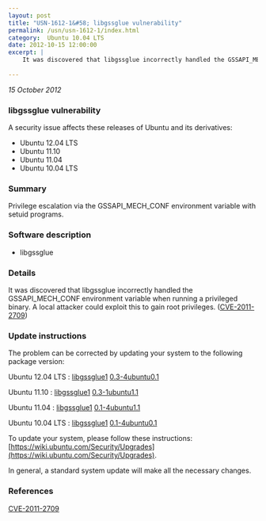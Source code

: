 ```yaml
---
layout: post
title: "USN-1612-1&#58; libgssglue vulnerability"
permalink: /usn/usn-1612-1/index.html
category:  Ubuntu 10.04 LTS
date: 2012-10-15 12:00:00
excerpt: |
    It was discovered that libgssglue incorrectly handled the GSSAPI_MECH_CONF environment variable when running a privileged binary. A local attacker could exploit this to gain root privileges. ([CVE-2011-2709](http://people.ubuntu.com/~ubuntu-security/cve/CVE-2011-2709)) 
    
--- 
```

 
 

*15 October 2012*

### libgssglue vulnerability

A security issue affects these releases of Ubuntu and its derivatives:

* Ubuntu 12.04 LTS
* Ubuntu 11.10
* Ubuntu 11.04
* Ubuntu 10.04 LTS

### Summary

Privilege escalation via the GSSAPI_MECH_CONF environment variable with setuid programs.

### Software description

* libgssglue 

### Details

It was discovered that libgssglue incorrectly handled the GSSAPI_MECH_CONF environment variable when running a privileged binary. A local attacker could exploit this to gain root privileges. ([CVE-2011-2709](http://people.ubuntu.com/~ubuntu-security/cve/CVE-2011-2709)) 

### Update instructions

The problem can be corrected by updating your system to the following package version:

Ubuntu 12.04 LTS
 : [libgssglue1](https://launchpad.net/ubuntu/+source/libgssglue) <span> [0.3-4ubuntu0.1](https://launchpad.net/ubuntu/+source/libgssglue/0.3-4ubuntu0.1) </span> 

Ubuntu 11.10
 : [libgssglue1](https://launchpad.net/ubuntu/+source/libgssglue) <span> [0.3-1ubuntu1.1](https://launchpad.net/ubuntu/+source/libgssglue/0.3-1ubuntu1.1) </span> 

Ubuntu 11.04
 : [libgssglue1](https://launchpad.net/ubuntu/+source/libgssglue) <span> [0.1-4ubuntu1.1](https://launchpad.net/ubuntu/+source/libgssglue/0.1-4ubuntu1.1) </span> 

Ubuntu 10.04 LTS
 : [libgssglue1](https://launchpad.net/ubuntu/+source/libgssglue) <span> [0.1-4ubuntu0.1](https://launchpad.net/ubuntu/+source/libgssglue/0.1-4ubuntu0.1) </span> 

To update your system, please follow these instructions: [https://wiki.ubuntu.com/Security/Upgrades](https://wiki.ubuntu.com/Security/Upgrades).

In general, a standard system update will make all the necessary changes. 

### References

 
 [CVE-2011-2709](http://people.ubuntu.com/~ubuntu-security/cve/CVE-2011-2709)
 


